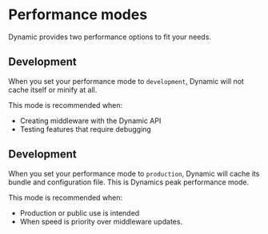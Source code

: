 # Performance modes 
Dynamic provides two performance options to fit your needs. 

## Development

When you set your performance mode to `development`, Dynamic will not cache itself or minify at all. 

This mode is recommended when: 
* Creating middleware with the Dynamic API 
* Testing features that require debugging 

## Development

When you set your performance mode to `production`, Dynamic will cache its bundle and configuration file. This is Dynamics peak performance mode. 

This mode is recommended when: 
* Production or public use is intended
* When speed is priority over middleware updates. 
